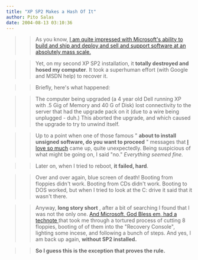 ```yaml
---
title: "XP SP2 Makes a Hash Of It"
author: Pito Salas
date: 2004-08-13 03:10:36
---
```


>>

>> As you know, [I am quite impressed with Microsoft's ability to build and
ship and deploy and sell and support software at an absolutely mass
scale.](</weblogs/archives/000475.html>)

>>

>> Yet, on my second XP SP2 installation, it **totally destroyed and hosed my
computer**. It took a superhuman effort (with Google and MSDN help) to recover
it.

>>

>> Briefly, here's what happened:

>>

>> The computer being upgraded (a 4 year old Dell running XP with .5 Gig of
Memory and 40 G of Disk) lost connectivity to the server that had the upgrade
pack on it (due to a wire being unplugged - duh.) This aborted the upgrade,
and which caused the upgrade to try to unwind itself.

>>

>> Up to a point when one of those famous " **about to install unsigned
software, do you want to proceed** " messages that [I love so
much](</weblogs/archives/000460.html>) came up, quite unexpectedly. Being
suspicious of what might be going on, I said "no." _Everything seemed fine._

>>

>> Later on, when I tried to reboot, **it failed, hard**.

>>

>> Over and over again, blue screen of death! Booting from floppies didn't
work. Booting from CDs didn't work. Booting to DOS worked, but when I tried to
look at the C: drive it said that it wasn't there.

>>

>> Anyway, **long story short** , after a bit of searching I found that I was
not the only one. [And Microsoft, God Bless em, had a technote
](<http://support.microsoft.com/default.aspx?scid=kb;en-us;875355>)that took
me through a tortured process of cutting 8 floppies, booting of of them into
the "Recovery Console", lighting some incese, and following a bunch of steps.
And yes, I am back up again, **without SP2 installed.**

>>

>> **So I guess this is the exception that proves the rule.**


